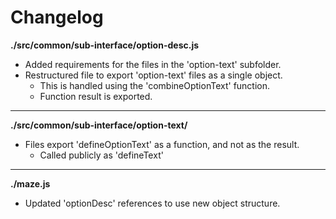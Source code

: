 # Changelog

**./src/common/sub-interface/option-desc.js**
* Added requirements for the files in the 'option-text' subfolder.
* Restructured file to export 'option-text' files as a single object.
	* This is handled using the 'combineOptionText' function.
	* Function result is exported.

---

**./src/common/sub-interface/option-text/**
* Files export 'defineOptionText' as a function, and not as the result.
	* Called publicly as 'defineText'

---

**./maze.js**
* Updated 'optionDesc' references to use new object structure.
